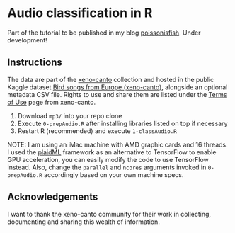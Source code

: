 # Audio classification in R

Part of the tutorial to be published in my blog [poissonisfish](https://poissonisfish.com). Under development!

## Instructions

The data are part of the [xeno-canto](https://www.xeno-canto.org) collection and hosted in the public Kaggle dataset [Bird songs from Europe (xeno-canto)](https://www.kaggle.com/monogenea/birdsongs-from-europe), alongside an optional metadata CSV file. Rights to use and share them are listed under the [Terms of Use](https://www.xeno-canto.org/about/terms) page from xeno-canto.

1. Download `mp3/` into your repo clone
2. Execute `0-prepAudio.R` after installing libraries listed on top if necessary
3. Restart R (recommended) and execute `1-classAudio.R`

NOTE: I am using an iMac machine with AMD graphic cards and 16 threads. I used the [plaidML](https://github.com/plaidml/plaidml) framework as an alternative to TensorFlow to enable GPU acceleration, you can easily modify the code to use TensorFlow instead. Also, change the `parallel` and `ncores` arguments invoked in `0-prepAudio.R` accordingly based on your own machine specs.

## Acknowledgements

I want to thank the xeno-canto community for their work in collecting, documenting and sharing this wealth of information.


